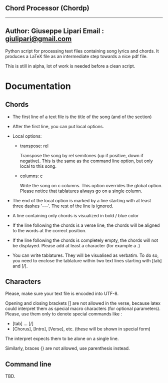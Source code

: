 ## Chord Processor (Chordp)

---
Author: Giuseppe Lipari
Email : giulipari@gmail.com
---

Python script for processing text files containing song lyrics and chords. 
It produces a LaTeX file as an intermediate step towards a nice pdf file.

This is still in alpha, lot of work is needed before a clean script. 

# Documentation 

## Chords

- The first line of a text file is the title of the song (and of the section)

- After the first line, you can put local options. 

- Local options: 
  - transpose: rel 

    Transpose the song by rel semitones (up if positive, down if negative). 
	This is the same as the command line option, but only local to this song.

  - columns: c

	Write the song on c columns. This option overrides the global option. 
	Please notice that tablatures always go on a single column. 

  
- The end of the local option is marked by a line starting with at least three dashes 
  '---'. The rest of the line is ignored. 

- A line containing only chords is visualized in bold / blue color

- If the line following the chords is a verse line, the chords will 
  be aligned to the words at the correct position. 
  
- If the line following the chords is completely empty, the chords will 
  not be displayed. Please add at least a character (for example a .)

- You can write tablatures. They will be visualised as verbatim. To do so, 
  you need to enclose the tablature within two text lines starting with 
  [tab] and [/].


## Characters

Please, make sure your text file is encoded into UTF-8. 

Opening and closing brackets [] are not allowed in the verse, because latex  
could interpret them as special macro characters (for optional parameters). 
Please, use them only to denote special commands like :

- [tab] ... [/]
- [Chorus], [Intro], [Verse], etc. (these will be shown in special form)

The interpret expects them to be alone on a single line.  

Similarly, braces {} are not allowed, use parenthesis instead. 
  
## Command line 

TBD. 



